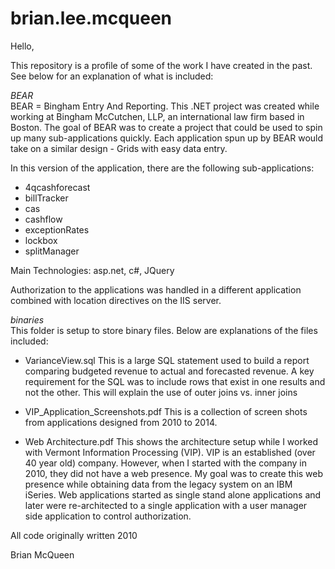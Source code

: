 brian.lee.mcqueen
=================

Hello,

This repository is a profile of some of the work I have created in the past.  See below for an explanation of what is included:

<em>BEAR</em><br />
BEAR = Bingham Entry And Reporting.  This .NET project was created while working at Bingham McCutchen, LLP, an international law firm based in Boston. The goal of BEAR was to create a project that could be used to spin up many sub-applications quickly.  Each application spun up by BEAR would take on a similar design - Grids with easy data entry.  

In this version of the application, there are the following sub-applications:
* 4qcashforecast
* billTracker
* cas
* cashflow
* exceptionRates
* lockbox
* splitManager

Main Technologies: asp.net, c#, JQuery

Authorization to the applications was handled in a different application combined with location directives on the IIS server.


<em>binaries</em><br />
This folder is setup to store binary files.  Below are explanations of the files included:

* VarianceView.sql 
This is a large SQL statement used to build a report comparing budgeted revenue to actual and forecasted revenue.  A key requirement for the SQL was to include rows that exist in one results and not the other.  This will explain the use of outer joins vs. inner joins

* VIP_Application_Screenshots.pdf
This is a collection of screen shots from applications designed from 2010 to 2014.

* Web Architecture.pdf
This shows the architecture setup while I worked with Vermont Information Processing (VIP).  VIP is an established (over 40 year old) company.  However, when I started with the company in 2010, they did not have a web presence.  My goal was to create this web presence while obtaining data from the legacy system on an IBM iSeries.  Web applications started as single stand alone applications and later were re-architected to a single application with a user manager side application to control authorization.

All code originally written 2010

Brian McQueen

